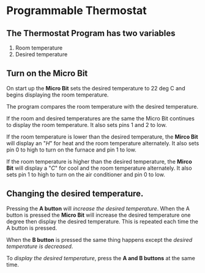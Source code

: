 # Programmable Thermostat

## The Thermostat Program has two variables

1. Room temperature
2. Desired temperature

## Turn on the Micro Bit

On start up the **Micro Bit** sets the desired temperature to 22 deg C and begins displaying the room temperature.

The program compares the room temperature with the desired temperature.

If the room and desired temperatures are the same the Micro Bit continues to display the room temperature. It also sets pins 1 and 2 to low.

If the room temperature is lower than the desired temperature, the **Mirco Bit** will display an "*H*" for heat and the room temperature alternately. It also sets pin 0 to high to turn on the furnace and pin 1 to low.

If the room temperature is higher than the desired temperature, the **Mirco Bit** will display a "*C*" for cool and the room temperature alternately. It also sets pin 1 to high to turn on the air conditioner and pin 0 to low.

## Changing the desired temperature.
Pressing the **A button** will *increase the desired temperature*. When the A button is pressed the **Micro Bit** will increase the desired temperature one degree then display the desired temperature. This is repeated each time the A button is pressed.

When the **B button** is pressed the same thing happens except the *desired temperature is decreased*.  

To *display the desired temperature*, press the **A and B buttons** at the same time.
